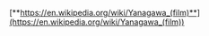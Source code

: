 [**https://en.wikipedia.org/wiki/Yanagawa_(film)**](https://en.wikipedia.org/wiki/Yanagawa_(film))

